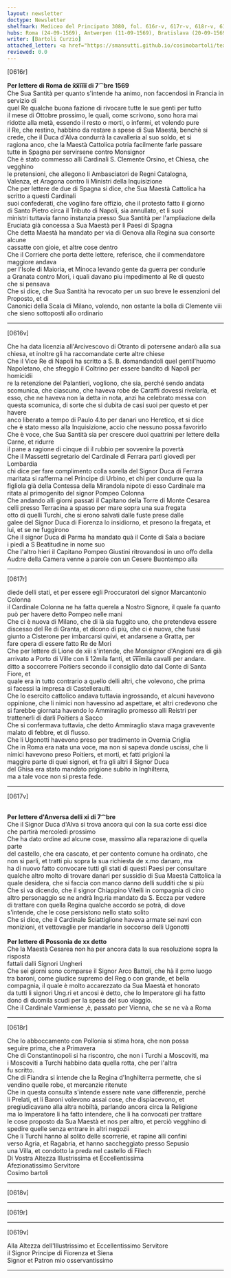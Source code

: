```yaml
---
layout: newsletter
doctype: Newsletter
shelfmark: Mediceo del Principato 3080, fol. 616r-v, 617r-v, 618r-v, 619r-v
hubs: Roma (24-09-1569), Antwerpen (11-09-1569), Bratislava (20-09-1569)
writer: [Bartoli Curzio]
attached_letter: <a href="https://smansutti.github.io/cosimobartoli/texts/2979_100/">2979_100</a>
reviewed: 0.0
---
```


[0616r]  
  
  
<strong>Per lettere di Roma de x̅x̅i̅i̅i̅i̅ di 7⁀bre 1569</strong>  
Che Sua Santità per quanto s'intende ha animo, non faccendosi in Francia in servizio di  
quel Re qualche buona fazione di rivocare tutte le sue genti per tutto  
il mese di Ottobre prossimo, le quali, come scrivono, sono hora mai  
ridotte alla metà, essendo il resto o morti, o infermi, et volendo pure  
il Re, che restino, habbino da restare a spese di Sua Maestà, benchè si  
crede, che il Duca d'Alva condurrà la cavalleria al suo soldo, et si  
ragiona anco, che la Maestà Cattolica potria facilmente farle passare  
tutte in Spagna per servirsene contro Monsignor  
Che è stato commesso alli Cardinali S. Clemente Orsino, et Chiesa, che vegghino  
le pretensioni, che allegono li Ambasciatori de Regni Catalogna,  
Valenza, et Aragona contro li Ministri della Inquisizione  
Che per lettere de due di Spagna si dice, che Sua Maestà Cattolica ha scritto a questi Cardinali  
suoi confederati, che voglino fare offizio, che il protesto fatto il giorno  
di Santo Pietro circa il Tributo di Napoli, sia annullato, et li suoi  
ministri tuttavia fanno instanzia presso Sua Santità per l'ampliazione della  
Eruciata già concessa a Sua Maestà per li Paesi di Spagna  
Che detta Maestà ha mandato per via di Genova alla Regina sua consorte alcune  
cassatte con gioie, et altre cose dentro  
Che il Corriere che porta dette lettere, referisce, che il commendatore maggiore andava  
per l'Isole di Maioria, et Minoca levando gente da guerra per condurle  
a Granata contro Mori, i quali davano piu impedimento al Re di questo  
che si pensava  
Che si dice, che Sua Santità ha revocato per un suo breve le essenzioni del Proposto, et di  
Canonici della Scala di Milano, volendo, non ostante la bolla di Clemente viii  
che sieno sottoposti allo ordinario  
  
---  

[0616v]  
  
  
Che ha data licenzia all'Arcivescovo di Otranto di potersene andarò alla sua  
chiesa, et inoltre gli ha raccomandate certe altre chiese  
Che il Vice Re di Napoli ha scritto a S. B. domandandoli quel gentil'huomo  
Napoletano, che sfreggio il Coltrino per essere bandito di Napoli per homicidii  
re la retenzione del Palantieri, vogliono, che sia, perché sendo andata  
scomunica, che ciascuno, che haveva robe de Caraffi dovessi rivelarla, et  
esso, che ne haveva non la detta in nota, anzi ha celebrato messa con  
questa scomunica, di sorte che si dubita de casi suoi per questo et per havere  
anco liberato a tempo di Paulo 4.to per danari uno Heretico, et si dice  
che è stato messo alla Inquisizione, accio che nessuno possa favorirlo  
Che è voce, che Sua Santità sia per crescere duoi quattrini per lettere della Carne, et ridurre  
il pane a ragione di cinque di il rubbio per sovvenire la povertà  
Che il Massetti segretario del Cardinale di Ferrara partì giovedì per Lombardia  
chi dice per fare complimento colla sorella del Signor Duca di Ferrara  
maritata si rafferma nel Principe di Urbino, et chi per condurre qua la  
figliola già della Contessa della Mirandola nipote di esso Cardinale ma  
ritata al primogenito del signor Pompeo Colonna  
Che andando alli giorni passati il Capitano della Torre di Monte Cesarea  
celli presso Terracina a spasso per mare sopra una sua fregata  
otto di quelli Turchi, che si erono salvati dalle fuste prese dalle  
galee del Signor Duca di Fiorenza lo insidiorno, et presono la fregata, et  
lui, et se ne fuggirono  
Che il signor Duca di Parma ha mandato quà il Conte di Sala a baciare  
i piedi a S Beatitudine in nome suo  
Che l'altro hieri il Capitano Pompeo Giustini ritrovandosi in uno offo della  
Aud:re della Camera venne a parole con un Cesere Buontempo alla  
  
---  

[0617r]  
  
  
diede delli stati, et per essere egli Proccuratori del signor Marcantonio Colonna  
il Cardinale Colonna ne ha fatta querela a Nostro Signore, il quale fa quanto  
può per havere detto Pompeo nelle mani  
Che ci è nuova di Milano, che di là sia fuggito uno, che pretendeva essere  
discesso del Re di Granta, et dicono di più, che ci è nuova, che fussi  
giunto a Cisterone per imbarcarsi quivi, et andarsene a Gratta, per  
fare opera di essere fatto Re de Mori  
Che per lettere di Lione de xiii s'intende, che Monsignor d'Angioni era di già  
arrivato a Porto di Ville con li 12mila fanti, et v̅i̅i̅i̅mila cavalli per andare.  
ditto a soccorrere Poitiers secondo il consiglio dato dal Conte di Santa Fiore, et  
quale era in tutto contrario a quello delli altri, che volevono, che prima  
si facessi la impresa di Castelleraulti.  
Che lo esercito cattolico andava tuttavia ingrossando, et alcuni havevono  
oppinione, che li nimici non havessino ad aspettare, et altri credevono che  
si farebbe giornata havendo lo Ammiraglio promesso alli Reistri per  
trattenerli di darli Poitiers a Sacco  
Che si confermava tuttavia, che detto Ammiraglio stava maga gravevente  
malato di febbre, et di flusso.  
Che li Ugonotti havevono preso per tradimento in Overnia Criglia  
Che in Roma era nata una voce, ma non si sapeva donde uscissi, che li  
nimici havevono preso Poitiers, et morti, et fatti prigioni la  
maggire parte di quei signori, et fra gli altri il Signor Duca  
del Ghisa era stato mandato prigione subito in Inghilterra,  
ma a tale voce non si presta fede.  
  
---  

[0617v]  
  
  
<br/><strong>Per lettere d'Anversa delli xi di 7⁀bre</strong>  
Che il Signor Duca d'Alva si trova ancora qui con la sua corte essi dice  
che partirà mercoledi prossimo  
Che ha dato ordine ad alcune cose, massimo alla reparazione di quella parte  
del castello, che era cascato, et per contento comune ha ordinato, che  
non si parli, et tratti piu sopra la sua richiesta de x.mo danaro, ma  
ha di nuovo fatto convocare tutti gli stati di questi Paesi per consultare  
qualche altro molto di trovare danari per sussidio di Sua Maestà Cattolica la  
quale desidera, che si faccia con manco danno delli sudditi che si più  
Che si va dicendo, che il signor Chiappino Vitelli in compagnia di cino  
altro personaggio se ne andrà Ing.ria mandato da S. Eccza per vedere  
di trattare con quella Regina qualche accordo se potrà, di dove  
s'intende, che le cose persistono nello stato solito  
Che si dice, che il Cardinale Sciattiglione haveva armate sei navi con  
monizioni, et vettovaglie per mandarle in soccorso delli Ugonotti  
<br/><strong>Per lettere di Possonia de xx detto</strong>  
Che la Maestà Cesarea non ha per ancora data la sua resoluzione sopra la risposta  
fattali dalli Signori Ungheri  
Che sei giorni sono comparse il Signor Arco Battoli, che hà il p:mo luogo  
tra baroni, come giudice supremo del Reg.o con grande, et bella  
compagnia, il quale è molto accarezzato da Sua Maestà et honorato  
da tutti li signori Ung.ri et ancosi è detto, che lo Imperatore gli ha fatto  
dono di duomila scudi per la spesa del suo viaggio.  
Che il Cardinale Varmiense ,è, passato per Vienna, che se ne và a Roma  
  
---  

[0618r]  
  
  
Che lo abboccamento con Pollonia si stima hora, che non possa  
seguire prima, che a Primavera  
Che di Constantinopoli si ha riscontro, che non i Turchi a Moscoviti, ma  
i Moscoviti a Turchi habbino data quella rotta, che per l'altra  
fu scritto.  
Che di Fiandra si intende che la Regina d'Inghilterra permette, che si  
vendino quelle robe, et mercanzie ritenute  
Che in questa consulta s'intende essere nate vane differenzie, perché  
li Prelati, et li Baroni volevono assai cose, che dispiacevono, et  
pregiudicavano alla altra nobiltà, parlando ancora circa la Religione  
ma lo Imperatore li ha fatto intendere, che li ha convocati per trattare  
le cose proposto da Sua Maestà et nos per altro, et perciò vegghino di  
spedire quelle senza entrare in altri negozii  
Che li Turchi hanno al solito delle scorrerie, et rapine alli confini  
verso Agria, et Ragabria, et hanno saccheggiato presso Sepusio  
una Villa, et condotto la preda nel castello di Filech  
Di Vostra Altezza Illustrissima et Eccellentissima  
Afezionatissimo Servitore  
Cosimo bartoli  
  
---  

[0618v]  
  
  
  
---  

[0619r]  
  
  
  
---  

[0619v]  
  
  
Alla Altezza dell'Illustrissimo et Eccellentissimo Servitore  
il Signor Principe di Fiorenza et Siena  
Signor et Patron mio osservantissimo  
  
---  

